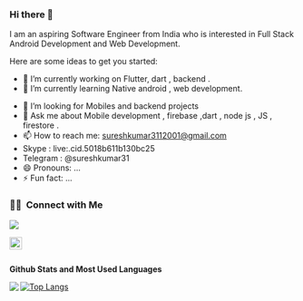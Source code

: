 ### Hi there 👋


<!-- **SureshKumar311/sureshkumar311** is a ✨ _special_ ✨ repository because its `README.md` (this file) appears on your GitHub profile.
 -->

I am an aspiring Software Engineer from India who is interested in Full Stack Android Development and Web Development.

Here are some ideas to get you started:

- 🔭 I’m currently working on Flutter, dart , backend .
- 🌱 I’m currently learning Native android , web development.
<!-- - 👯 I’m looking to collaborate on  -->
- 🤔 I’m looking for Mobiles and backend projects 
- 💬 Ask me about Mobile development , firebase ,dart , node js , JS , firestore .
- 📫 How to reach me: sureshkumar3112001@gmail.com 
- Skype : live:.cid.5018b611b130bc25
- Telegram : @sureshkumar31
- 😄 Pronouns: ...
- ⚡ Fun fact: ...



### 🤝🏻 &nbsp;Connect with Me


<a href="mailto:sureshkumar3112001@gmail.com"><img src="https://img.shields.io/badge/-sureshkumar3112001@gmail.com-D14836?style=flat&logo=Gmail&logoColor=white"/></a>
 
[<img align="left" alt="anish-m-code | LinkedIn" width="22px" src="https://cdn.jsdelivr.net/npm/simple-icons@v3/icons/linkedin.svg" />](https://www.linkedin.com/in/sureshkumar311)

 
<br><br>

<!-- <details>
<summary>
  <b>Github Stats and Most Used Languages </b>
</summary>
<p align="left"> <img alt="Suresh Github Stats" src="https://github-readme-stats.vercel.app/api?username=SureshKumar311&theme=vision-friendly-dark&show_icons=true&hide_border=true&count_private=true&bg_color=0D1117"/>
 
 [![Top Langs](https://github-readme-stats.vercel.app/api/top-langs/?username=SureshKumar311&hide=Shell,Makefile)](https://github.com/SureshKumar311)

</details> -->


<b>Github Stats and Most Used Languages </b>


<img align="left" src="https://github-readme-stats.vercel.app/api?username=SureshKumar311&show_icons=true&theme=tokyonight" /> 

[![Top Langs](https://github-readme-stats.vercel.app/api/top-langs/?username=SureshKumar311&hide=Shell,Makefile)](https://github.com/SureshKumar311)



